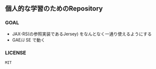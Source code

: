 ## 個人的な学習のためのRepository

### GOAL

* JAX-RS(の参照実装であるJersey) をなんとなく一通り使えるようにする
* GAE/J SE で動く

### LICENSE

```MIT```


